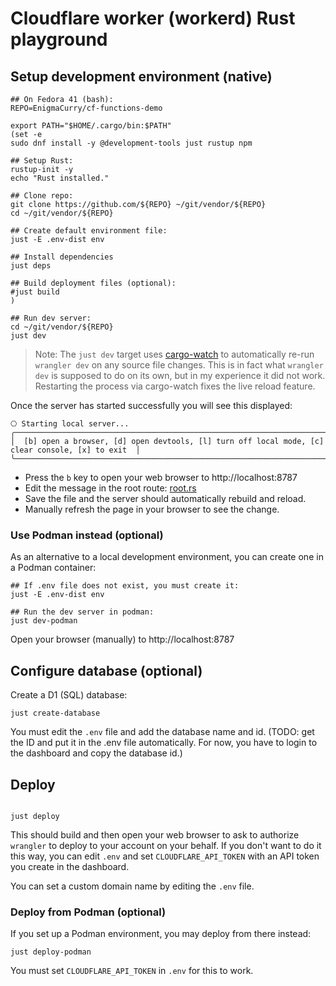 # Cloudflare worker (workerd) Rust playground

## Setup development environment (native)

```
## On Fedora 41 (bash):
REPO=EnigmaCurry/cf-functions-demo

export PATH="$HOME/.cargo/bin:$PATH"
(set -e
sudo dnf install -y @development-tools just rustup npm

## Setup Rust:
rustup-init -y
echo "Rust installed."

## Clone repo:
git clone https://github.com/${REPO} ~/git/vendor/${REPO}
cd ~/git/vendor/${REPO}

## Create default environment file:
just -E .env-dist env

## Install dependencies
just deps

## Build deployment files (optional):
#just build
)

## Run dev server:
cd ~/git/vendor/${REPO}
just dev
```

> Note: The `just dev` target uses
> [cargo-watch](https://github.com/watchexec/cargo-watch) to
> automatically re-run `wrangler dev` on any source file changes. This
> is in fact what `wrangler dev` is supposed to do on its own, but in
> my experience it did not work. Restarting the process via
> cargo-watch fixes the live reload feature.

Once the server has started successfully you will see this displayed:

```
⎔ Starting local server...
╭──────────────────────────────────────────────────────────────────────────────────────────────────╮
│  [b] open a browser, [d] open devtools, [l] turn off local mode, [c] clear console, [x] to exit  │
╰──────────────────────────────────────────────────────────────────────────────────────────────────╯
```

 * Press the `b` key to open your web browser to http://localhost:8787
 * Edit the message in the root route: [root.rs](src/routes/root.rs)
 * Save the file and the server should automatically rebuild and reload.
 * Manually refresh the page in your browser to see the change.

### Use Podman instead (optional)

As an alternative to a local development environment, you can create
one in a Podman container:

```
## If .env file does not exist, you must create it:
just -E .env-dist env

## Run the dev server in podman:
just dev-podman
```

Open your browser (manually) to http://localhost:8787

## Configure database (optional)

Create a D1 (SQL) database:

```
just create-database
```

You must edit the `.env` file and add the database name and id. (TODO:
get the ID and put it in the .env file automatically. For now, you
have to login to the dashboard and copy the database id.)

## Deploy

```

just deploy
```

This should build and then open your web browser to ask to authorize
`wrangler` to deploy to your account on your behalf. If you don't want
to do it this way, you can edit `.env` and set `CLOUDFLARE_API_TOKEN`
with an API token you create in the dashboard.

You can set a custom domain name by editing the `.env` file.

### Deploy from Podman (optional)

If you set up a Podman environment, you may deploy from there instead:

```
just deploy-podman
```

You must set `CLOUDFLARE_API_TOKEN` in `.env` for this to work.
